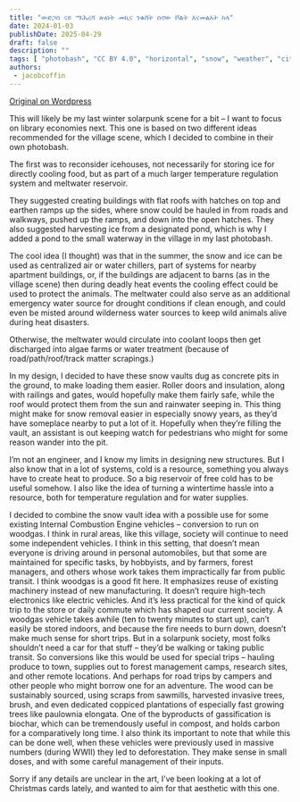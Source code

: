 ```yaml
---
title: "ውድጋስ ናይ ማሕረሻ ጽዕነት መኪና ንቁሸት ስኖው ቮልት እናመልአት ከላ"
date: 2024-01-03
publishDate: 2025-04-29
draft: false
description: ""
tags: [ "photobash", "CC BY 4.0", "horizontal", "snow", "weather", "city"]
authors:
 - jacobcoffin
---
```


[Original on Wordpress](https://jacobcoffinwrites.wordpress.com/2024/01/03/woodgas-plow-truck-filling-a-village-snow-vault/)

This will likely be my last winter solarpunk scene for a bit – I want to focus on library economies next. This one is based on two different ideas recommended for the village scene, which I decided to combine in their own photobash.

The first was to reconsider icehouses, not necessarily for storing ice for directly cooling food, but as part of a much larger temperature regulation system and meltwater reservoir.

They suggested creating buildings with flat roofs with hatches on top and earthen ramps up the sides, where snow could be hauled in from roads and walkways, pushed up the ramps, and down into the open hatches. They also suggested harvesting ice from a designated pond, which is why I added a pond to the small waterway in the village in my last photobash.

The cool idea (I thought) was that in the summer, the snow and ice can be used as centralized air or water chillers, part of systems for nearby apartment buildings, or, if the buildings are adjacent to barns (as in the village scene) then during deadly heat events the cooling effect could be used to protect the animals. The meltwater could also serve as an additional emergency water source for drought conditions if clean enough, and could even be misted around wilderness water sources to keep wild animals alive during heat disasters.

Otherwise, the meltwater would circulate into coolant loops then get discharged into algae farms or water treatment (because of road/path/roof/track matter scrapings.)

In my design, I decided to have these snow vaults dug as concrete pits in the ground, to make loading them easier. Roller doors and insulation, along with railings and gates, would hopefully make them fairly safe, while the roof would protect them from the sun and rainwater seeping in. This thing might make for snow removal easier in especially snowy years, as they’d have someplace nearby to put a lot of it. Hopefully when they’re filling the vault, an assistant is out keeping watch for pedestrians who might for some reason wander into the pit.

I’m not an engineer, and I know my limits in designing new structures. But I also know that in a lot of systems, cold is a resource, something you always have to create heat to produce. So a big reservoir of free cold has to be useful somehow. I also like the idea of turning a wintertime hassle into a resource, both for temperature regulation and for water supplies.

I decided to combine the snow vault idea with a possible use for some existing Internal Combustion Engine vehicles – conversion to run on woodgas. I think in rural areas, like this village, society will continue to need some independent vehicles. I think in this setting, that doesn’t mean everyone is driving around in personal automobiles, but that some are maintained for specific tasks, by hobbyists, and by farmers, forest managers, and others whose work takes them impractically far from public transit. I think woodgas is a good fit here. It emphasizes reuse of existing machinery instead of new manufacturing. It doesn’t require high-tech electronics like electric vehicles. And it’s less practical for the kind of quick trip to the store or daily commute which has shaped our current society. A woodgas vehicle takes awhile (ten to twenty minutes to start up), can’t easily be stored indoors, and because the fire needs to burn down, doesn’t make much sense for short trips. But in a solarpunk society, most folks shouldn’t need a car for that stuff – they’d be walking or taking public transit. So conversions like this would be used for special trips – hauling produce to town, supplies out to forest management camps, research sites, and other remote locations. And perhaps for road trips by campers and other people who might borrow one for an adventure. The wood can be sustainably sourced, using scraps from sawmills, harvested invasive trees, brush, and even dedicated coppiced plantations of especially fast growing trees like paulownia elongata. One of the byproducts of gassification is biochar, which can be tremendously useful in compost, and holds carbon for a comparatively long time. I also think its important to note that while this can be done well, when these vehicles were previously used in massive numbers (during WWII) they led to deforestation. They make sense in small doses, and with some careful management of their inputs.

Sorry if any details are unclear in the art, I’ve been looking at a lot of Christmas cards lately, and wanted to aim for that aesthetic with this one.